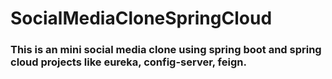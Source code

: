 # SocialMediaCloneSpringCloud
### This is an mini social media clone using spring boot and spring cloud projects like eureka, config-server, feign.
